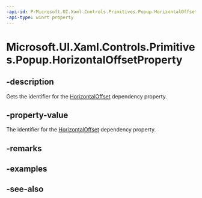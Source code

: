```yaml
---
-api-id: P:Microsoft.UI.Xaml.Controls.Primitives.Popup.HorizontalOffsetProperty
-api-type: winrt property
---
```


<!-- Property syntax
public Windows.UI.Xaml.DependencyProperty HorizontalOffsetProperty { get; }
-->

# Microsoft.UI.Xaml.Controls.Primitives.Popup.HorizontalOffsetProperty

## -description
Gets the identifier for the [HorizontalOffset](popup_horizontaloffset.md) dependency property.

## -property-value
The identifier for the [HorizontalOffset](popup_horizontaloffset.md) dependency property.

## -remarks

## -examples

## -see-also
